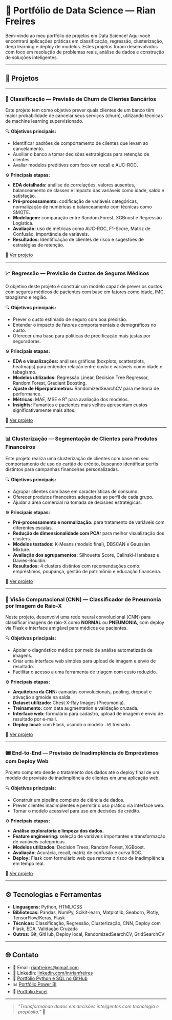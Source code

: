 # 💼 Portfólio de Data Science — Rian Freires

Bem-vindo ao meu portfólio de projetos em Data Science! Aqui você encontrará aplicações práticas em classificação, regressão, clusterização, deep learning e deploy de modelos. Estes projetos foram desenvolvidos com foco em resolução de problemas reais, análise de dados e construção de soluções inteligentes.

---

## 📁 Projetos

---

### 🔢 **Classificação — Previsão de Churn de Clientes Bancários**

Este projeto tem como objetivo prever quais clientes de um banco têm maior probabilidade de cancelar seus serviços (churn), utilizando técnicas de machine learning supervisionado.

🔍 **Objetivos principais:**

* Identificar padrões de comportamento de clientes que levam ao cancelamento.
* Auxiliar o banco a tomar decisões estratégicas para retenção de clientes.
* Avaliar modelos preditivos com foco em recall e AUC-ROC.

⚙️ **Principais etapas:**

* **EDA detalhada:** análise de correlações, valores ausentes, balanceamento de classes e impacto das variáveis como idade, saldo e satisfação.
* **Pré-processamento:** codificação de variáveis categóricas, normalização de numéricas e balanceamento com técnicas como SMOTE.
* **Modelagem:** comparação entre Random Forest, XGBoost e Regressão Logística.
* **Avaliação:** uso de métricas como AUC-ROC, F1-Score, Matriz de Confusão, importância de variáveis.
* **Resultados:** Identificação de clientes de risco e sugestões de estratégias de retenção.

🔗 [Ver projeto](https://github.com/Riansito/Previsao-Churn-Clientes)

---

### 📈 **Regressão — Previsão de Custos de Seguros Médicos**

O objetivo deste projeto é construir um modelo capaz de prever os custos com seguros médicos de pacientes com base em fatores como idade, IMC, tabagismo e região.

🔍 **Objetivos principais:**

* Prever o custo estimado de seguro com boa precisão.
* Entender o impacto de fatores comportamentais e demográficos no custo.
* Oferecer uma base para políticas de precificação mais justas por seguradoras.

⚙️ **Principais etapas:**

* **EDA e visualizações:** análises gráficas (boxplots, scatterplots, heatmaps) para entender relação entre custo e variáveis como idade e tabagismo.
* **Modelos utilizados:** Regressão Linear, Decision Tree Regressor, Random Forest, Gradient Boosting.
* **Ajuste de Hiperparâmetros:** RandomizedSearchCV para melhoria de performance.
* **Métricas:** MAE, MSE e R² para avaliação dos modelos.
* **Insights:** Fumantes e pacientes mais velhos apresentam custos significativamente mais altos.

🔗 [Ver projeto](https://github.com/Riansito/Regressao-Seguros)

---

### 📊 **Clusterização — Segmentação de Clientes para Produtos Financeiros**

Este projeto realiza uma clusterização de clientes com base em seu comportamento de uso do cartão de crédito, buscando identificar perfis distintos para campanhas financeiras personalizadas.

🔍 **Objetivos principais:**

* Agrupar clientes com base em características de consumo.
* Oferecer produtos financeiros adequados ao perfil de cada grupo.
* Ajudar a área comercial na tomada de decisões estratégicas.

⚙️ **Principais etapas:**

* **Pré-processamento e normalização:** para tratamento de variáveis com diferentes escalas.
* **Redução de dimensionalidade com PCA:** para melhor visualização dos clusters.
* **Modelos testados:** K-Means (modelo final), DBSCAN e Gaussian Mixture.
* **Avaliação dos agrupamentos:** Silhouette Score, Calinski-Harabasz e Davies-Bouldin.
* **Resultados:** 4 clusters distintos com recomendações como: empréstimos, poupança, gestão de patrimônio e educação financeira.

🔗 [Ver projeto](https://github.com/Riansito/Clusterizacao-Clientes)

---

### 🧠 **Visão Computacional (CNN) — Classificador de Pneumonia por Imagem de Raio-X**

Neste projeto, desenvolvi uma rede neural convolucional (CNN) para classificar imagens de raio-X como **NORMAL** ou **PNEUMONIA**, com deploy via Flask e interface amigável para médicos ou pacientes.

🔍 **Objetivos principais:**

* Apoiar o diagnóstico médico por meio de análise automatizada de imagens.
* Criar uma interface web simples para upload de imagem e envio de resultado.
* Facilitar o acesso a uma ferramenta de triagem com custo reduzido.

⚙️ **Principais etapas:**

* **Arquitetura da CNN:** camadas convolucionais, pooling, dropout e ativação sigmoide na saída.
* **Dataset utilizado:** Chest X-Ray Images (Pneumonia).
* **Treinamento:** com data augmentation e validação cruzada.
* **Interface web:** formulário para cadastro, upload de imagem e envio de resultado por e-mail.
* **Deploy local:** com Flask, usando o modelo `.h5` treinado.

🔗 [Ver projeto](https://github.com/Riansito/Classificacao-de-Raio-X-Pneumonia-Normal)

---

### 📟 **End-to-End — Previsão de Inadimplência de Empréstimos com Deploy Web**

Projeto completo desde o tratamento dos dados até o deploy final de um modelo de previsão de inadimplência de clientes em uma aplicação web.

🔍 **Objetivos principais:**

* Construir um pipeline completo de ciência de dados.
* Prever clientes inadimplentes e permitir o uso prático via interface web.
* Tornar o modelo acessível para uso em decisões de crédito.

⚙️ **Principais etapas:**

* **Análise exploratória e limpeza dos dados.**
* **Feature engineering:** seleção de variáveis importantes e transformação de variáveis categóricas.
* **Modelos utilizados:** Decision Trees, Random Forest, XGBoost.
* **Avaliação:** Acurácia, recall, matriz de confusão e curva ROC.
* **Deploy:** Flask com formulário web que retorna o risco de inadimplência em tempo real.

🔗 [Ver projeto](https://github.com/Riansito/End_To_End_Emprestimos)

---

## ⚙️ Tecnologias e Ferramentas

* **Linguagens:** Python, HTML/CSS
* **Bibliotecas:** Pandas, NumPy, Scikit-learn, Matplotlib, Seaborn, Plotly, TensorFlow/Keras, Flask
* **Técnicas:** Classificação, Regressão, Clusterização, CNN, Deploy com Flask, EDA, Validação Cruzada
* **Outros:** Git, GitHub, Deploy local, RandomizedSearchCV, GridSearchCV

---

## 🌐 Contato

* 📧 Email: [rianfreires@gmail.com](mailto:rianfreires@gmail.com)
* 🔗 LinkedIn: [linkedin.com/in/rianfreires](https://www.linkedin.com/in/rianfreires)
* 📁 [Portfólio Python e SQL no GitHub](https://github.com/Riansito)
* 📊 [Portfólio Power BI](https://sites.google.com/view/portifliorianpowerbi/in%C3%ADcio)
* 📃 [Portfólio Excel](https://sites.google.com/view/portiflioexcelrian/in%C3%ADcio)

---

> *"Transformando dados em decisões inteligentes com tecnologia e propósito."* 🚀
